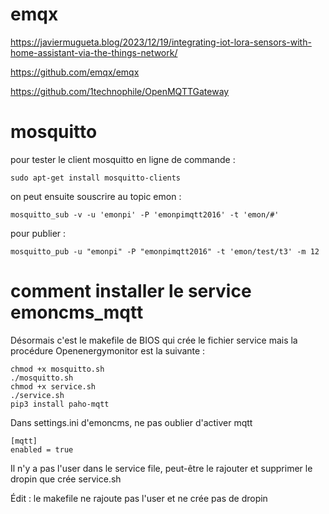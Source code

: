 # emqx

https://javiermugueta.blog/2023/12/19/integrating-iot-lora-sensors-with-home-assistant-via-the-things-network/

https://github.com/emqx/emqx

https://github.com/1technophile/OpenMQTTGateway

# mosquitto

pour tester le client mosquitto en ligne de commande :
```
sudo apt-get install mosquitto-clients
```
on peut ensuite souscrire au topic emon :
```
mosquitto_sub -v -u 'emonpi' -P 'emonpimqtt2016' -t 'emon/#'
```
pour publier :
```
mosquitto_pub -u "emonpi" -P "emonpimqtt2016" -t 'emon/test/t3' -m 12
```


# comment installer le service emoncms_mqtt

Désormais c'est le makefile de BIOS qui crée le fichier service mais la procédure Openenergymonitor est la suivante :
 
```
chmod +x mosquitto.sh
./mosquitto.sh
chmod +x service.sh
./service.sh
pip3 install paho-mqtt
```
Dans settings.ini d'emoncms, ne pas oublier d'activer mqtt
```
[mqtt]
enabled = true
```
Il n'y a pas l'user dans le service file, peut-être le rajouter et supprimer le dropin que crée service.sh

Édit : le makefile ne rajoute pas l'user et ne crée pas de dropin
